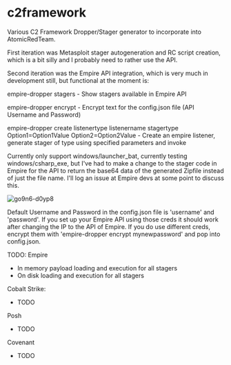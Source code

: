 # c2framework
Various C2 Framework Dropper/Stager generator to incorporate into AtomicRedTeam.

First iteration was Metasploit stager autogeneration and RC script creation, which is a bit silly and I probably need to rather use the API.

Second iteration was the Empire API integration, which is very much in development still, but functional at the moment is:

empire-dropper stagers - Show stagers available in Empire API

empire-dropper encrypt - Encrypt text for the config.json file (API Username and Password)

empire-dropper create listenertype listenername stagertype Option1=Option1Value Option2=Option2Value - Create an empire listener, generate stager of type using specified parameters and invoke

Currently only support windows/launcher_bat, currently testing windows/csharp_exe, but I've had to make a change to the stager code in Empire for the API to return the base64 data of the generated Zipfile instead of just the file name. I'll log an issue at Empire devs at some point to discuss this.

![go9n6-d0yp8](https://user-images.githubusercontent.com/171286/114510025-79c43180-9c36-11eb-9b2c-c6e65d287cd2.gif)

Default Username and Password in the config.json file is 'username' and 'password'. If you set up your Empire API using those creds it should work after changing the IP to the API of Empire. If you do use different creds, encrypt them with 'empire-dropper encrypt mynewpassword' and pop into config.json.

TODO:
Empire 
- In memory payload loading and execution for all stagers
- On disk loading and execution for all stagers

Cobalt Strike:
- TODO

Posh
- TODO

Covenant
- TODO
